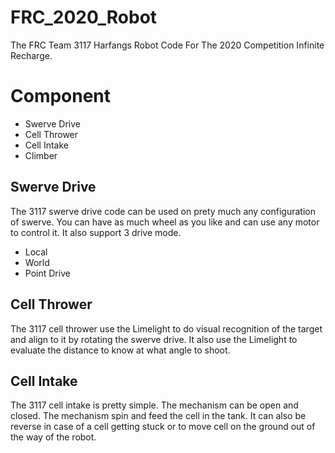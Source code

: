 # FRC_2020_Robot
 
The FRC Team 3117 Harfangs Robot Code For The 2020 Competition Infinite Recharge.

# Component

* Swerve Drive
* Cell Thrower
* Cell Intake
* Climber

## Swerve Drive

The 3117 swerve drive code can be used on prety much any configuration of swerve.
You can have as much wheel as you like and can use any motor to control it.
It also support 3 drive mode.

* Local
* World
* Point Drive

## Cell Thrower

The 3117 cell thrower use the Limelight to do visual recognition of the target and align to it by rotating the swerve drive.
It also use the Limelight to evaluate the distance to know at what angle to shoot.

## Cell Intake

The 3117 cell intake is pretty simple.
The mechanism can be open and closed.
The mechanism spin and feed the cell in the tank.
It can also be reverse in case of a cell getting stuck or to move cell on the ground out of the way of the robot.
